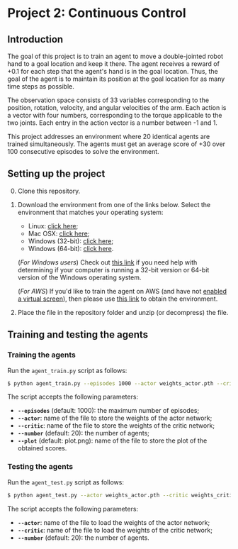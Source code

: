 # Project 2: Continuous Control

## Introduction

The goal of this project is to train an agent to move a double-jointed robot hand to a goal location and keep it there. The agent receives a reward of +0.1 for each step that the agent's hand is in the goal location. Thus, the goal of the agent is to maintain its position at the goal location for as many time steps as possible.

The observation space consists of 33 variables corresponding to the position, rotation, velocity, and angular velocities of the arm. Each action is a vector with four numbers, corresponding to the torque applicable to the two joints. Each entry in the action vector is a number between -1 and 1.

This project addresses an environment where 20 identical agents are trained simultaneously. The agents must get an average score of +30 over 100 consecutive episodes to solve the environment.


## Setting up the project

0. Clone this repository.

1. Download the environment from one of the links below. Select the environment that matches your operating system:

    - Linux: [click here](https://s3-us-west-1.amazonaws.com/udacity-drlnd/P2/Reacher/Reacher_Linux.zip);
    - Mac OSX: [click here](https://s3-us-west-1.amazonaws.com/udacity-drlnd/P2/Reacher/Reacher.app.zip);
    - Windows (32-bit): [click here](https://s3-us-west-1.amazonaws.com/udacity-drlnd/P2/Reacher/Reacher_Windows_x86.zip);
    - Windows (64-bit): [click here](https://s3-us-west-1.amazonaws.com/udacity-drlnd/P2/Reacher/Reacher_Windows_x86_64.zip).
    
    (_For Windows users_) Check out [this link](https://support.microsoft.com/en-us/help/827218/how-to-determine-whether-a-computer-is-running-a-32-bit-version-or-64) if you need help with determining if your computer is running a 32-bit version or 64-bit version of the Windows operating system.

    (_For AWS_) If you'd like to train the agent on AWS (and have not [enabled a virtual screen](https://github.com/Unity-Technologies/ml-agents/blob/master/docs/Training-on-Amazon-Web-Service.md)), then please use [this link](https://s3-us-west-1.amazonaws.com/udacity-drlnd/P2/Reacher/Reacher_Linux_NoVis.zip) to obtain the environment.

2. Place the file in the repository folder and unzip (or decompress) the file. 


## Training and testing the agents

### Training the agents

Run the `agent_train.py` script as follows:

```bash
$ python agent_train.py --episodes 1000 --actor weights_actor.pth --critic weights_critic.pth --number 20 --plot plot.png
```

The script accepts the following parameters:
- **`--episodes`** (default: 1000): the maximum number of episodes;
- **`--actor`**: name of the file to store the weights of the actor network;
- **`--critic`**: name of the file to store the weights of the critic network;
- **`--number`** (default: 20): the number of agents;
- **`--plot`** (default: plot.png): name of the file to store the plot of the obtained scores.

### Testing the agents

Run the `agent_test.py` script as follows:

```bash
$ python agent_test.py --actor weights_actor.pth --critic weights_critic.pth --number 20
```

The script accepts the following parameters:
- **`--actor`**: name of the file to load the weights of the actor network;
- **`--critic`**: name of the file to load the weights of the critic network;
- **`--number`** (default: 20): the number of agents.
